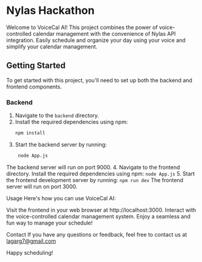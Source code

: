 # Nylas Hackathon

Welcome to VoiceCal AI! This project combines the power of voice-controlled calendar management with the convenience of Nylas API integration. Easily schedule and organize your day using your voice and simplify your calendar management.

## Getting Started

To get started with this project, you'll need to set up both the backend and frontend components.

### Backend

1. Navigate to the `backend` directory.
2. Install the required dependencies using npm:
   ```bash
   npm install
3. Start the backend server by running:
   ```bash
    node App.js
  The backend server will run on port 9000.
4. Navigate to the frontend directory.
  Install the required dependencies using npm:
   ```node App.js```
5. Start the frontend development server by running:
  ```npm run dev```
  The frontend server will run on port 3000.

Usage
Here's how you can use VoiceCal AI:

Visit the frontend in your web browser at http://localhost:3000.
Interact with the voice-controlled calendar management system.
Enjoy a seamless and fun way to manage your schedule!

Contact
If you have any questions or feedback, feel free to contact us at lagarg7@gmail.com

Happy scheduling!
